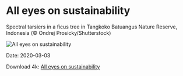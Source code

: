 # All eyes on sustainability

Spectral tarsiers in a ficus tree in Tangkoko Batuangus Nature Reserve, Indonesia (© Ondrej Prosicky/Shutterstock)

![All eyes on sustainability](https://bing.com/th?id=OHR.SpectralTarsiers_EN-US2290390785_UHD.jpg&rf=LaDigue_UHD.jpg&pid=hp&w=1024&h=576)

Date: 2020-03-03

Download 4k: [All eyes on sustainability](https://bing.com/th?id=OHR.SpectralTarsiers_EN-US2290390785_UHD.jpg&rf=LaDigue_UHD.jpg&pid=hp&w=3840&h=2160)

